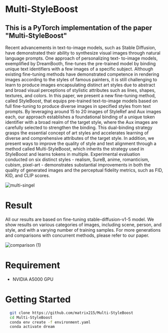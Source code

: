 # Multi-StyleBoost

## This is a PyTorch implementation of the paper "Multi-StyleBoost"

Recent advancements in text-to-image models, such as Stable Diffusion, have demonstrated their
ability to synthesize visual images through natural language prompts. One approach of personalizing text-
to-image models, exemplified by DreamBooth, fine-tunes the pre-trained model by binding unique text
identifiers with a few images of a specific subject. Although existing fine-tuning methods have demonstrated
competence in rendering images according to the styles of famous painters, it is still challenging to learn
to produce images encapsulating distinct art styles due to abstract and broad visual perceptions of stylistic
attributes such as lines, shapes, textures, and colors. In this paper, we present a new fine-tuning method,
called StyleBoost, that equips pre-trained text-to-image models based on full fine-tuning to produce diverse
images in specified styles from text prompts. By leveraging around 15 to 20 images of StyleRef and Aux images
each, our approach establishes a foundational binding of a unique token identifier with a broad realm of
the target style, where the Aux images are carefully selected to strengthen the binding. This dual-binding
strategy grasps the essential concept of art styles and accelerates learning of diverse and comprehensive
attributes of the target style. In addition, we present ways to improve the quality of style and text alignment
through a method called Multi-StyleBoost, which inherits the strategy used in StyleBoost and learns tokens
in multiple. Experimental evaluation conducted on six distinct styles - realism, SureB, anime, romanticism,
cubism, pixel-art - demonstrates substantial improvements in both the quality of generated images and the
perceptual fidelity metrics, such as FID, KID, and CLIP scores.

![multi-singel](https://github.com/matrix215/Multi-StyleBoost/assets/101815603/5d94f816-15c2-42bf-a35e-0f160a591e6d)

# Result
All our results are based on fine-tuning stable-diffusion-v1-5 model. We show results on various categories of images, including scene, person, and style, and with a varying number of training samples. For more generations and comparisons with concurrent methods, please refer to our paper.

![comparison (1)](https://github.com/matrix215/Multi-StyleBoost/assets/101815603/dba39957-8b98-4279-b3d4-1269d519d98a)

# Requirement
- NVIDIA A5000 GPU 

# Getting Started
```bash
  git clone https://github.com/matrix215/Multi-StyleBoost
  cd Multi-StyleBoost
  conda env create -f environment.yaml
  conda activate dream
```

